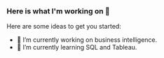 ### Here is what I'm working on 👋



Here are some ideas to get you started:

- 🔭 I’m currently working on business intelligence.
- 🌱 I’m currently learning SQL and Tableau. 

